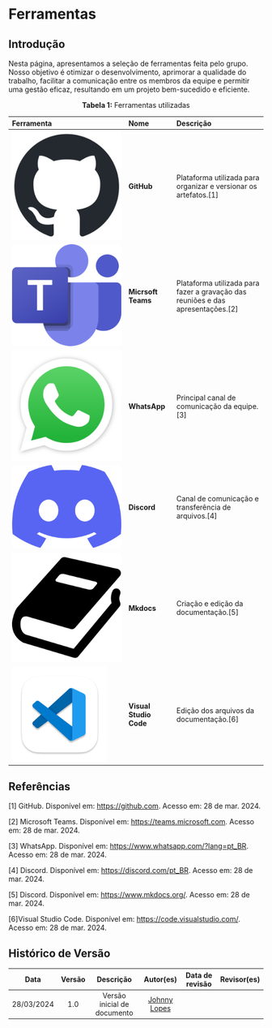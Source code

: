 # Ferramentas
## Introdução
Nesta página, apresentamos a seleção de ferramentas feita pelo grupo. Nosso objetivo é otimizar o desenvolvimento, aprimorar a qualidade do trabalho, facilitar a comunicação entre os membros da equipe e permitir uma gestão eficaz, resultando em um projeto bem-sucedido e eficiente.

<p align="center" > <strong> Tabela 1:</Strong> Ferramentas utilizadas</font> <gitbr></p>

|Ferramenta|Nome|Descrição|
|:--|:--|:--|
|![Logo do GitHub](../imagens/ferramentas/github-logo.png)|<strong> GitHub|Plataforma utilizada para organizar e versionar os artefatos.[1]|
|![Logo do Teams](../imagens/ferramentas/Teams-logo.png)|<strong>Micrsoft Teams| Plataforma utilizada para fazer a gravação das reuniões e das apresentações.[2] |
|![Logo do WhatsApp](../imagens/ferramentas/WhatsApp-logo.png)|<strong>WhatsApp|Principal canal de comunicação da equipe.[3]|
|![Logo do Discord](../imagens/ferramentas/discord-logo.png)|<strong>Discord|Canal de comunicação e transferência de arquivos.[4]|
|![Logo do Mkdocs](../imagens/ferramentas/mkdocs-logo.png)|<strong>Mkdocs|Criação e edição da documentação.[5]|
|![Logo do Vscode](../imagens/ferramentas/Vscode-logo.png)|<strong>Visual Studio Code|Edição dos arquivos da documentação.[6]|





## Referências
[1] GitHub. Disponível em: https://github.com. Acesso em: 28 de mar. 2024.

[2] Microsoft Teams. Disponível em: https://teams.microsoft.com. Acesso em: 28 de mar. 2024.

[3] WhatsApp. Disponível em: https://www.whatsapp.com/?lang=pt_BR. Acesso em: 28 de mar. 2024.

[4] Discord. Disponível em: https://discord.com/pt_BR. Acesso em: 28 de mar. 2024.

[5] Discord. Disponível em: https://www.mkdocs.org/. Acesso em: 28 de mar. 2024.

[6]Visual Studio Code. Disponível em: https://code.visualstudio.com/. Acesso em: 28 de mar. 2024.

## Histórico de Versão
| Data | Versão | Descrição | Autor(es) | Data de revisão | Revisor(es) |
| :-: | :-: | :-: | :-: | :-: | :-: |
| 28/03/2024 | 1.0  | Versão inicial de documento | [Johnny Lopes](https://github.com/JohnnyLopess) |  |  |